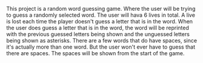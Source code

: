 This project is a random word guessing game. Where the user will be trying to guess a randomly selected word.
The user will hava 6 lives in total. A live is lost each time the player doesn't guess a letter that is in the word.
When the user does guess a letter that is in the word, the word will be reprinted with the previous guessed letters being shown and the unguessed letters being shown as asterisks.
There are a few words that do have spaces, since it's actually more than one word. But the user won't ever have to guess that there are spaces.
The spaces will be shown from the start of the game. 
